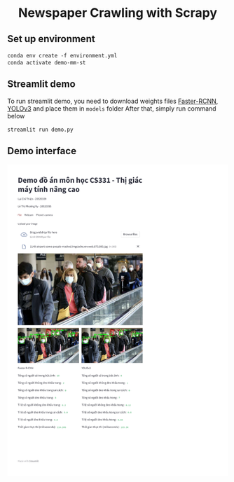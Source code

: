 <!-- Title -->
<h1 align="center"><b>Newspaper Crawling with Scrapy</b></h1>

## Set up environment

```
conda env create -f environment.yml
conda activate demo-mm-st
```

## Streamlit demo

To run streamlit demo, you need to download weights files [Faster-RCNN](https://github.com/laichithien/FaceMaskDetection_StreamlitDemo/releases/download/FaceMaskDetModels/fasterrcnn.pth), [YOLOv3](https://github.com/laichithien/FaceMaskDetection_StreamlitDemo/releases/download/FaceMaskDetModels/yolov3.pth) and place them in `models` folder
After that, simply run command below
```
streamlit run demo.py
```
## Demo interface
![](demo_page-0001.jpg)


